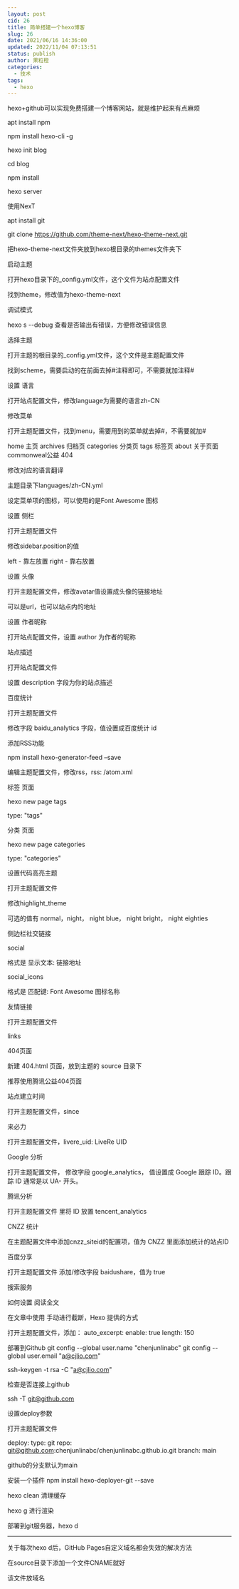 ```yaml
---
layout: post
cid: 26
title: 简单搭建一个hexo博客
slug: 26
date: 2021/06/16 14:36:00
updated: 2022/11/04 07:13:51
status: publish
author: 果粒橙
categories: 
  - 技术
tags: 
  - hexo
---
```



hexo+github可以实现免费搭建一个博客网站，就是维护起来有点麻烦


apt install npm

npm install hexo-cli -g

hexo init blog

cd blog

npm install

hexo server

使用NexT

apt install git

git clone https://github.com/theme-next/hexo-theme-next.git

把hexo-theme-next文件夹放到hexo根目录的themes文件夹下

启动主题

打开hexo目录下的_config.yml文件，这个文件为站点配置文件

找到theme，修改值为hexo-theme-next

调试模式

hexo s --debug
查看是否输出有错误，方便修改错误信息

选择主题

打开主题的根目录的_config.yml文件，这个文件是主题配置文件

找到scheme，需要启动的在前面去掉#注释即可，不需要就加注释#

设置 语言

打开站点配置文件，修改language为需要的语言zh-CN

修改菜单

打开主题配置文件，找到menu，需要用到的菜单就去掉#，不需要就加#

home 主页
archives 归档页
categories 分类页
tags 标签页
about 关于页面
commonweal公益 404

修改对应的语言翻译

主题目录下languages/zh-CN.yml

设定菜单项的图标，可以使用的是Font Awesome 图标

设置 侧栏

打开主题配置文件

修改sidebar.position的值

left - 靠左放置
right - 靠右放置

设置 头像

打开主题配置文件，修改avatar值设置成头像的链接地址

可以是url，也可以站点内的地址

设置 作者昵称

打开站点配置文件，设置 author 为作者的昵称

站点描述

打开站点配置文件

设置 description 字段为你的站点描述

百度统计

打开主题配置文件

修改字段 baidu_analytics 字段，值设置成百度统计 id

添加RSS功能

npm install hexo-generator-feed –save

编辑主题配置文件，修改rss，rss: /atom.xml

标签 页面

hexo new page tags

type: "tags"

分类 页面

hexo new page categories

type: "categories"

设置代码高亮主题

打开主题配置文件

修改highlight_theme

可选的值有 normal，night， night blue， night bright， night eighties

侧边栏社交链接

social

格式是 显示文本: 链接地址

social_icons

格式是 匹配键: Font Awesome 图标名称

友情链接

打开主题配置文件

links

404页面

新建 404.html 页面，放到主题的 source 目录下

推荐使用腾讯公益404页面

站点建立时间

打开主题配置文件，since

来必力

打开主题配置文件，livere_uid: LiveRe UID

Google 分析

打开主题配置文件， 修改字段 google_analytics，
值设置成 Google 跟踪 ID。跟踪 ID 通常是以 UA- 开头。

腾讯分析

打开主题配置文件 里将 ID 放置 tencent_analytics

CNZZ 统计

在主题配置文件中添加cnzz_siteid的配置项，值为 CNZZ 里面添加统计的站点ID

百度分享

打开主题配置文件
添加/修改字段 baidushare，值为 true

搜索服务

如何设置 阅读全文

在文章中使用 <!-- more --> 手动进行截断，Hexo 提供的方式

打开主题配置文件，添加：
auto_excerpt:
enable: true
length: 150

部署到Github
git config --global user.name "chenjunlinabc"
git config --global user.email "a@cjlio.com"

ssh-keygen -t rsa -C "a@cjlio.com"

检查是否连接上github

ssh -T git@github.com

设置deploy参数

打开主题配置文件

deploy:
type: git
repo: git@github.com:chenjunlinabc/chenjunlinabc.github.io.git
branch: main

github的分支默认为main

安装一个插件
npm install hexo-deployer-git --save

hexo clean 清理缓存

hexo g 进行渲染

部署到git服务器，hexo d


---

关于每次hexo d后，GitHub Pages自定义域名都会失效的解决方法

在source目录下添加一个文件CNAME就好

该文件放域名
